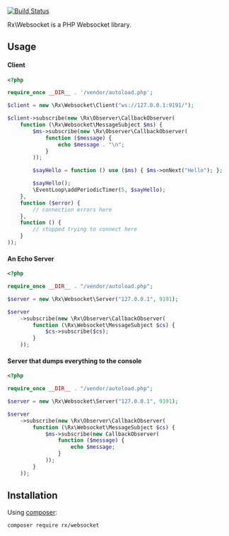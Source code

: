 [![Build Status](https://travis-ci.org/RxPHP/RxWebsocket.svg?branch=master)](https://travis-ci.org/RxPHP/RxWebsocket)

Rx\Websocket is a PHP Websocket library.

## Usage

#### Client
```php
<?php

require_once __DIR__ . '/vendor/autoload.php';

$client = new \Rx\Websocket\Client("ws://127.0.0.1:9191/");

$client->subscribe(new \Rx\Observer\CallbackObserver(
    function (\Rx\Websocket\MessageSubject $ms) {
        $ms->subscribe(new \Rx\Observer\CallbackObserver(
            function ($message) {
                echo $message . "\n";
            }
        ));

        $sayHello = function () use ($ms) { $ms->onNext("Hello"); };

        $sayHello();
        \EventLoop\addPeriodicTimer(5, $sayHello);
    },
    function ($error) {
        // connection errors here
    },
    function () {
        // stopped trying to connect here
    }
));
```

#### An Echo Server
```php
<?php

require_once __DIR__ . "/vendor/autoload.php";

$server = new \Rx\Websocket\Server("127.0.0.1", 9191);

$server
    ->subscribe(new \Rx\Observer\CallbackObserver(
        function (\Rx\Websocket\MessageSubject $cs) {
            $cs->subscribe($cs);
        }
    ));
```

#### Server that dumps everything to the console
```php
<?php

require_once __DIR__ . "/vendor/autoload.php";

$server = new \Rx\Websocket\Server("127.0.0.1", 9191);

$server
    ->subscribe(new \Rx\Observer\CallbackObserver(
        function (\Rx\Websocket\MessageSubject $cs) {
            $ms->subscribe(new CallbackObserver(
                function ($message) {
                    echo $message;
                }
            ));
        }
    ));
```

## Installation

Using [composer](https://getcomposer.org/):

```composer require rx/websocket```
